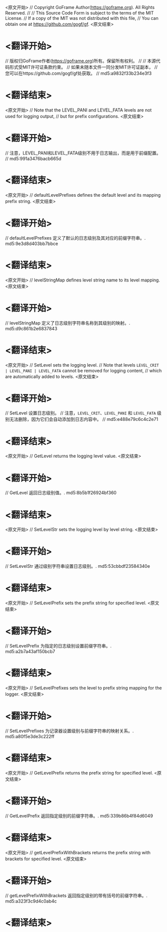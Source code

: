 
<原文开始>
// Copyright GoFrame Author(https://goframe.org). All Rights Reserved.
//
// This Source Code Form is subject to the terms of the MIT License.
// If a copy of the MIT was not distributed with this file,
// You can obtain one at https://github.com/gogf/gf.
<原文结束>

# <翻译开始>
// 版权归GoFrame作者(https://goframe.org)所有。保留所有权利。
//
// 本源代码形式受MIT许可证条款约束。
// 如果未随本文件一同分发MIT许可证副本，
// 您可以在https://github.com/gogf/gf处获取。
// md5:a9832f33b234e3f3
# <翻译结束>


<原文开始>
// Note that the LEVEL_PANI and LEVEL_FATA levels are not used for logging output,
// but for prefix configurations.
<原文结束>

# <翻译开始>
// 注意，LEVEL_PANI和LEVEL_FATA级别不用于日志输出，而是用于前缀配置。
// md5:991a3476bacb665d
# <翻译结束>


<原文开始>
// defaultLevelPrefixes defines the default level and its mapping prefix string.
<原文结束>

# <翻译开始>
// defaultLevelPrefixes 定义了默认的日志级别及其对应的前缀字符串。. md5:9e3d8d403bb7bbce
# <翻译结束>


<原文开始>
// levelStringMap defines level string name to its level mapping.
<原文结束>

# <翻译开始>
// levelStringMap 定义了日志级别字符串名称到其级别的映射。. md5:d9c861b2e6837843
# <翻译结束>


<原文开始>
// SetLevel sets the logging level.
// Note that levels ` LEVEL_CRIT | LEVEL_PANI | LEVEL_FATA ` cannot be removed for logging content,
// which are automatically added to levels.
<原文结束>

# <翻译开始>
// SetLevel 设置日志级别。
// 注意，`LEVEL_CRIT`、`LEVEL_PANI` 和 `LEVEL_FATA` 级别无法删除，因为它们会自动添加到日志内容中。
// md5:e488e79c6c4c2e71
# <翻译结束>


<原文开始>
// GetLevel returns the logging level value.
<原文结束>

# <翻译开始>
// GetLevel 返回日志级别值。. md5:8b5b1f26924bf360
# <翻译结束>


<原文开始>
// SetLevelStr sets the logging level by level string.
<原文结束>

# <翻译开始>
// SetLevelStr 通过级别字符串设置日志级别。. md5:53cbbdf23584340e
# <翻译结束>


<原文开始>
// SetLevelPrefix sets the prefix string for specified level.
<原文结束>

# <翻译开始>
// SetLevelPrefix 为指定的日志级别设置前缀字符串。. md5:a2b7a43af150bcb7
# <翻译结束>


<原文开始>
// SetLevelPrefixes sets the level to prefix string mapping for the logger.
<原文结束>

# <翻译开始>
// SetLevelPrefixes 为记录器设置级别与前缀字符串的映射关系。. md5:a80f5e3de3c222ff
# <翻译结束>


<原文开始>
// GetLevelPrefix returns the prefix string for specified level.
<原文结束>

# <翻译开始>
// GetLevelPrefix 返回指定级别的前缀字符串。. md5:339b86b4f84d6049
# <翻译结束>


<原文开始>
// getLevelPrefixWithBrackets returns the prefix string with brackets for specified level.
<原文结束>

# <翻译开始>
// getLevelPrefixWithBrackets 返回指定级别的带有括号的前缀字符串。. md5:a323f3c9d4c0ab4c
# <翻译结束>

